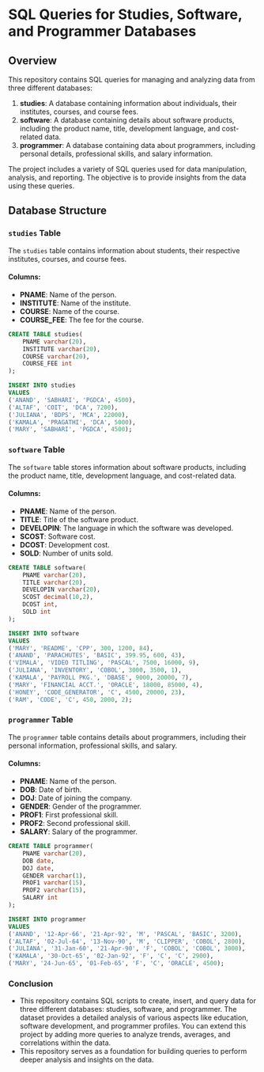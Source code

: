 # SQL Queries for Studies, Software, and Programmer Databases

## Overview

This repository contains SQL queries for managing and analyzing data from three different databases:

1. **studies**: A database containing information about individuals, their institutes, courses, and course fees.
2. **software**: A database containing details about software products, including the product name, title, development language, and cost-related data.
3. **programmer**: A database containing data about programmers, including personal details, professional skills, and salary information.

The project includes a variety of SQL queries used for data manipulation, analysis, and reporting. The objective is to provide insights from the data using these queries.

## Database Structure

### `studies` Table

The `studies` table contains information about students, their respective institutes, courses, and course fees.

#### Columns:
- **PNAME**: Name of the person.
- **INSTITUTE**: Name of the institute.
- **COURSE**: Name of the course.
- **COURSE_FEE**: The fee for the course.

```sql
CREATE TABLE studies(
    PNAME varchar(20),
    INSTITUTE varchar(20),
    COURSE varchar(20),
    COURSE_FEE int
);

INSERT INTO studies
VALUES 
('ANAND', 'SABHARI', 'PGDCA', 4500),
('ALTAF', 'COIT', 'DCA', 7200),
('JULIANA', 'BDPS', 'MCA', 22000),
('KAMALA', 'PRAGATHI', 'DCA', 5000),
('MARY', 'SABHARI', 'PGDCA', 4500);
```
### `software` Table

The `software` table stores information about software products, including the product name, title, development language, and cost-related data.

#### Columns:
- **PNAME**: Name of the person.
- **TITLE**: Title of the software product.
- **DEVELOPIN**: The language in which the software was developed.
- **SCOST**: Software cost.
- **DCOST**: Development cost.
- **SOLD**: Number of units sold.

```sql
CREATE TABLE software(
    PNAME varchar(20),
    TITLE varchar(20),
    DEVELOPIN varchar(20),
    SCOST decimal(10,2),
    DCOST int,
    SOLD int
);

INSERT INTO software 
VALUES 
('MARY', 'README', 'CPP', 300, 1200, 84),
('ANAND', 'PARACHUTES', 'BASIC', 399.95, 600, 43),
('VIMALA', 'VIDEO TITLING', 'PASCAL', 7500, 16000, 9),
('JULIANA', 'INVENTORY', 'COBOL', 3000, 3500, 1),
('KAMALA', 'PAYROLL PKG.', 'DBASE', 9000, 20000, 7),
('MARY', 'FINANCIAL ACCT.', 'ORACLE', 18000, 85000, 4),
('HONEY', 'CODE_GENERATOR', 'C', 4500, 20000, 23),
('RAM', 'CODE', 'C', 450, 2000, 2);
```
### `programmer` Table

The `programmer` table contains details about programmers, including their personal information, professional skills, and salary.

#### Columns:
- **PNAME**: Name of the person.
- **DOB**: Date of birth.
- **DOJ**: Date of joining the company.
- **GENDER**: Gender of the programmer.
- **PROF1**: First professional skill.
- **PROF2**: Second professional skill.
- **SALARY**: Salary of the programmer.

```sql
CREATE TABLE programmer(
    PNAME varchar(20),
    DOB date,
    DOJ date,
    GENDER varchar(1),
    PROF1 varchar(15),
    PROF2 varchar(15),
    SALARY int
);

INSERT INTO programmer 
VALUES 
('ANAND', '12-Apr-66', '21-Apr-92', 'M', 'PASCAL', 'BASIC', 3200),
('ALTAF', '02-Jul-64', '13-Nov-90', 'M', 'CLIPPER', 'COBOL', 2800),
('JULIANA', '31-Jan-60', '21-Apr-90', 'F', 'COBOL', 'COBOL', 3000),
('KAMALA', '30-Oct-65', '02-Jan-92', 'F', 'C', 'C', 2900),
('MARY', '24-Jun-65', '01-Feb-65', 'F', 'C', 'ORACLE', 4500);
```
### Conclusion
- This repository contains SQL scripts to create, insert, and query data for three different databases: studies, software, and programmer. The dataset provides a detailed analysis of various aspects like education, software development, and programmer profiles. You can extend this project by adding more queries to analyze trends, averages, and correlations within the data.
- This repository serves as a foundation for building queries to perform deeper analysis and insights on the data.

